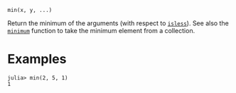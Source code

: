 ```
min(x, y, ...)
```

Return the minimum of the arguments (with respect to [`isless`](@ref)). See also the [`minimum`](@ref) function to take the minimum element from a collection.

# Examples

```jldoctest
julia> min(2, 5, 1)
1
```
